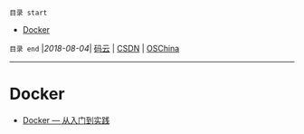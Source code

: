 `目录 start`
 
- [Docker](#docker)

`目录 end` |_2018-08-04_| [码云](https://gitee.com/gin9) | [CSDN](http://blog.csdn.net/kcp606) | [OSChina](https://my.oschina.net/kcp1104)
****************************************
# Docker 

- [Docker — 从入门到实践](https://www.gitbook.com/book/yeasy/docker_practice/details)
